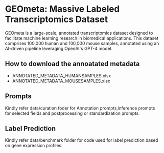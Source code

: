 # **GEOmeta: Massive Labeled Transcriptomics Dataset**

GEOmeta is a large-scale, annotated transcriptomics dataset designed to facilitate machine learning research in biomedical applications. This dataset comprises 100,000 human and 100,000 mouse samples, annotated using an AI-driven pipeline leveraging OpenAI's GPT-4 model.

## **How to download the annoatated metadata**
- ANNOTATED_METADATA_HUMANSAMPLES.xlsx
- ANNOTATED_METADATA_MOUSESAMPLES.xlsx


## **Prompts**
Kindly refer data/curation foder for Annotation prompts,Inference prompts for selected fields and postprocessing or standardization prompts.


## **Label Prediction**
Kindly refer data/benchmark folder for code used for label prediction based on gene expression profiles.


